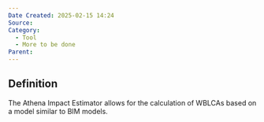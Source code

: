 ```yaml
---
Date Created: 2025-02-15 14:24
Source: 
Category:
  - Tool
  - More to be done
Parent:
---
```

## Definition
The Athena Impact Estimator allows for the calculation of WBLCAs based on a model similar to BIM models. 